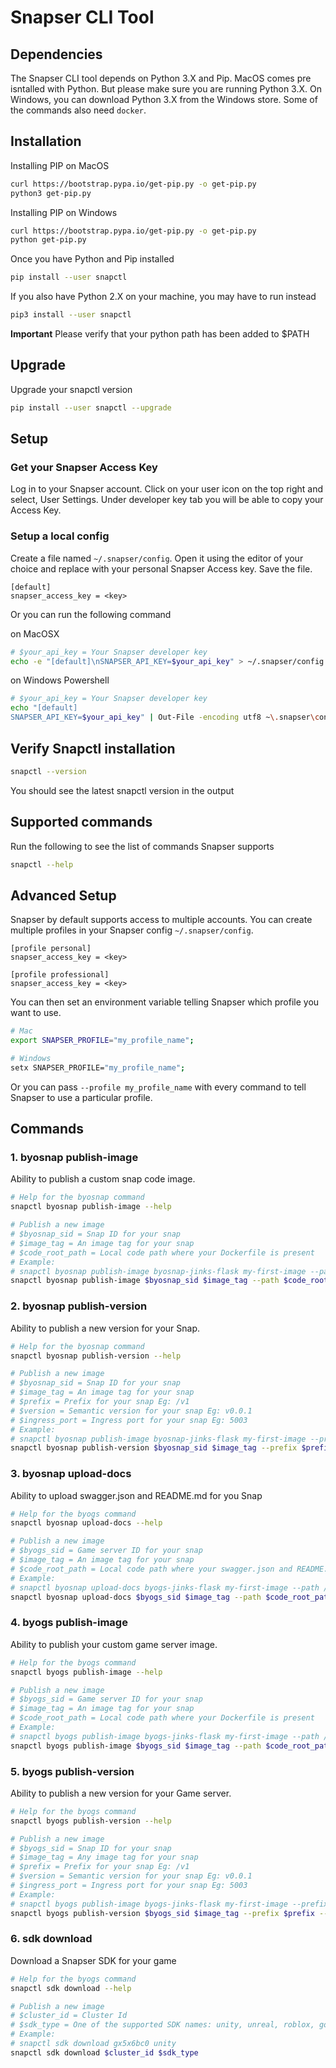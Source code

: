 # Snapser CLI Tool

## Dependencies
The Snapser CLI tool depends on Python 3.X and Pip. MacOS comes pre isntalled with Python. But
please make sure you are running Python 3.X. On Windows, you can download Python 3.X from the
Windows store. Some of the commands also need `docker`.

## Installation
Installing PIP on MacOS
```bash
curl https://bootstrap.pypa.io/get-pip.py -o get-pip.py
python3 get-pip.py
```

Installing PIP on Windows
```bash
curl https://bootstrap.pypa.io/get-pip.py -o get-pip.py
python get-pip.py
```

Once you have Python and Pip installed
```bash
pip install --user snapctl
```
If you also have Python 2.X on your machine, you may have to run instead
```bash
pip3 install --user snapctl
```

**Important** Please verify that your python path has been added to $PATH

## Upgrade
Upgrade your snapctl version
```bash
pip install --user snapctl --upgrade
```

## Setup
### Get your Snapser Access Key
Log in to your Snapser account. Click on your user icon on the top right and select, User Settings.
Under developer key tab you will be able to copy your Access Key.

### Setup a local config
Create a file named `~/.snapser/config`. Open it using the editor of your choice and replace <key> with your
personal Snapser Access key. Save the file.
```text
[default]
snapser_access_key = <key>
```

Or you can run the following command

on MacOSX
```bash {{title: 'MacOSX'}}
# $your_api_key = Your Snapser developer key
echo -e "[default]\nSNAPSER_API_KEY=$your_api_key" > ~/.snapser/config
```
on Windows Powershell
```bash {{title: 'Windows Powershell'}}
# $your_api_key = Your Snapser developer key
echo "[default]
SNAPSER_API_KEY=$your_api_key" | Out-File -encoding utf8 ~\.snapser\config
```


## Verify Snapctl installation
```bash
snapctl --version
```
You should see the latest snapctl version in the output


## Supported commands
Run the following to see the list of commands Snapser supports
```bash
snapctl --help
```

## Advanced Setup
Snapser by default supports access to multiple accounts. You can create multiple profiles in your Snapser config
`~/.snapser/config`.
```text
[profile personal]
snapser_access_key = <key>

[profile professional]
snapser_access_key = <key>

```
You can then set an environment variable telling Snapser which profile you want to use.
```bash
# Mac
export SNAPSER_PROFILE="my_profile_name";

```
```bash
# Windows
setx SNAPSER_PROFILE="my_profile_name";

```
Or you can pass `--profile my_profile_name` with every command to tell Snapser to use a particular profile.


## Commands

### 1. byosnap publish-image
Ability to publish a custom snap code image.
```bash {{ title: 'Bring your own Snap - Publish a new image' }}
# Help for the byosnap command
snapctl byosnap publish-image --help

# Publish a new image
# $byosnap_sid = Snap ID for your snap
# $image_tag = An image tag for your snap
# $code_root_path = Local code path where your Dockerfile is present
# Example:
# snapctl byosnap publish-image byosnap-jinks-flask my-first-image --path /Users/DevName/Development/SnapserEngine/jinks_flask
snapctl byosnap publish-image $byosnap_sid $image_tag --path $code_root_path
```

### 2. byosnap publish-version
Ability to publish a new version for your Snap.
```bash {{ title: 'Bring your own Snap - Publish a new version' }}
# Help for the byosnap command
snapctl byosnap publish-version --help

# Publish a new image
# $byosnap_sid = Snap ID for your snap
# $image_tag = An image tag for your snap
# $prefix = Prefix for your snap Eg: /v1
# $version = Semantic version for your snap Eg: v0.0.1
# $ingress_port = Ingress port for your snap Eg: 5003
# Example:
# snapctl byosnap publish-image byosnap-jinks-flask my-first-image --prefix /v1 --version v0.0.1 --http-port 5003
snapctl byosnap publish-version $byosnap_sid $image_tag --prefix $prefix --version $version --http-port $ingress_port
```

### 3. byosnap upload-docs
Ability to upload swagger.json and README.md for you Snap
```bash {{ title: 'Bring your own Game Server - Publish a new image' }}
# Help for the byogs command
snapctl byosnap upload-docs --help

# Publish a new image
# $byogs_sid = Game server ID for your snap
# $image_tag = An image tag for your snap
# $code_root_path = Local code path where your swagger.json and README.md files are present
# Example:
# snapctl byosnap upload-docs byogs-jinks-flask my-first-image --path /Users/DevName/Development/SnapserEngine/jinks_flask
snapctl byosnap upload-docs $byogs_sid $image_tag --path $code_root_path
```

### 4. byogs publish-image
Ability to publish your custom game server image.
```bash {{ title: 'Bring your own Game Server - Publish a new image' }}
# Help for the byogs command
snapctl byogs publish-image --help

# Publish a new image
# $byogs_sid = Game server ID for your snap
# $image_tag = An image tag for your snap
# $code_root_path = Local code path where your Dockerfile is present
# Example:
# snapctl byogs publish-image byogs-jinks-flask my-first-image --path /Users/DevName/Development/SnapserEngine/jinks_flask
snapctl byogs publish-image $byogs_sid $image_tag --path $code_root_path
```

### 5. byogs publish-version
Ability to publish a new version for your Game server.
```bash {{ title: 'Bring your own Snap - Publish a new version' }}
# Help for the byogs command
snapctl byogs publish-version --help

# Publish a new image
# $byogs_sid = Snap ID for your snap
# $image_tag = Any image tag for your snap
# $prefix = Prefix for your snap Eg: /v1
# $version = Semantic version for your snap Eg: v0.0.1
# $ingress_port = Ingress port for your snap Eg: 5003
# Example:
# snapctl byogs publish-image byogs-jinks-flask my-first-image --prefix /v1 --version v0.0.1 --http-port 5003
snapctl byogs publish-version $byogs_sid $image_tag --prefix $prefix --version $version --http-port $ingress_port
```

### 6. sdk download
Download a Snapser SDK for your game
```bash {{ title: 'SDK - Download' }}
# Help for the byogs command
snapctl sdk download --help

# Publish a new image
# $cluster_id = Cluster Id
# $sdk_type = One of the supported SDK names: unity, unreal, roblox, godot, cocos, ios-objc, ios-swift, android-java, android-kotlin, web-ts, web-js, csharp, cpp, lua, ts, go, python, kotlin, java, c, node, js, perl, php, closure, ruby, rust.
# Example:
# snapctl sdk download gx5x6bc0 unity
snapctl sdk download $cluster_id $sdk_type
```


